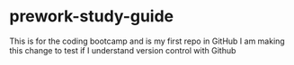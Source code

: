 # prework-study-guide
This is for the coding bootcamp and is my first repo in GitHub
I am making this change to test if I understand version control with Github
